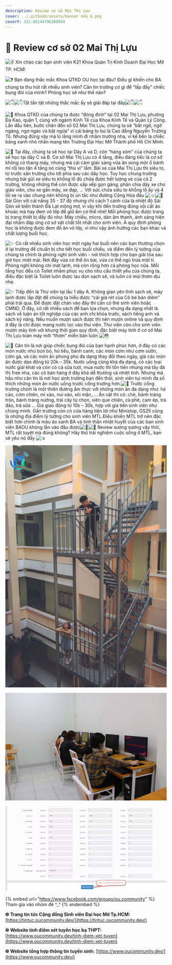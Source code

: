 ```yaml
---
description: Review cơ sở Mai Thị Lựu
cover: ../.gitbook/assets/banner mẫu 6.png
coverY: 312.08144796380094
---
```


# 🥰 Review cơ sở 02 Mai Thị Lựu

![✌️](https://static.xx.fbcdn.net/images/emoji.php/v9/te8/1.5/16/270c.png) Xin chào các bạn sinh viên K21 Khoa Quản Trị Kinh Doanh Đại Học Mở TP. HCM️!

![❓](https://static.xx.fbcdn.net/images/emoji.php/v9/td3/1.5/16/2753.png) Bạn đang thắc mắc Khoa QTKD OU học tại đâu? Điều gì khiến cho BA chúng ta thu hút rất nhiều sinh viên? Căn tin trường có gì để “lấp đầy” chiếc bụng đói của mình? Phòng học sẽ như thế nào?

![👇](https://static.xx.fbcdn.net/images/emoji.php/v9/ta8/1.5/16/1f447.png)![👇](https://static.xx.fbcdn.net/images/emoji.php/v9/ta8/1.5/16/1f447.png)Tất tần tật những thắc mắc ấy sẽ giải đáp tại đây![👇](https://static.xx.fbcdn.net/images/emoji.php/v9/ta8/1.5/16/1f447.png)![👇](https://static.xx.fbcdn.net/images/emoji.php/v9/ta8/1.5/16/1f447.png)

![📍](https://static.xx.fbcdn.net/images/emoji.php/v9/t86/1.5/16/1f4cd.png) Khoa QTKD của chúng ta được “đóng đinh” tại 02 Mai Thị Lựu, phường Đa Kao, quận 1, cùng với ngành Kinh Tế của Khoa Kinh Tế và Quản Lý Công. Lần đầu tiên, bước chân đến số 02 Mai Thị Lựu, chúng ta sẽ “bất ngờ, ngỡ ngàng, ngơ ngác và bật ngửa” vì cái bảng to bự là Cao đẳng Nguyễn Trường Tộ. Nhưng đừng vậy mà lo lắng mình đi nhầm trường nha, vì kế bên là chiếc bảng xanh nhỏ nhắn mang tên Trường Đại Học Mở Thành phố Hồ Chí Minh.

![🏫](https://static.xx.fbcdn.net/images/emoji.php/v9/t81/1.5/16/1f3eb.png) Tại đây, chúng ta sẽ học tại Dãy A và D, còn “hàng xóm” của chúng ta sẽ học tại dãy C và B. Cơ sở Mai Thị Lựu có 4 tầng, điều đáng tiếc là cơ sở không có thang máy, nhưng mà cái cảm giác sáng vừa ăn xong một ổ bánh mì rồi leo tận 4 tầng nó cũng “thú vị” lắm. Bãi xe của Mai Thị Lựu thì siêu to, từ trước sân trường cho tới phía sau các dãy học. Tuy học chung trường nhưng bãi gửi xe siêu to khổng lồ đủ chứa được hết lượng xe của cả 2 trường, không những thế còn được sắp xếp gọn gàng, phân chia dãy xe cho giáo viên, cho xe gắn máy, xe đạp, … Với sức chứa siêu to khổng lồ ấy và 4 lối xe ra vào chung nên không bị ùn tắc như đường Cộng Hòa đâu ![☺️](https://static.xx.fbcdn.net/images/emoji.php/v9/t82/1.5/16/263a.png)![🏫](https://static.xx.fbcdn.net/images/emoji.php/v9/t81/1.5/16/1f3eb.png) Sài Gòn với cái nắng 35 - 37 độ nhưng chỉ cách 1 cánh cửa là nhiệt độ Sài Gòn sẽ biến thành Đà Lạt mộng mơ, vì vậy khi đến trường đừng vội cất áo khoác mà hay đem vô lớp để giữ ấm cơ thể nhé! Mỗi phòng học được trang bị trang thiết bị đầy đủ như: Máy chiếu, micro, dàn âm thanh, ánh sáng hiện đại nhằm đáp ứng cơ sở vật chất tốt nhất cho sinh viên. À quy định phòng học là không được đem đồ ăn vô lớp, vì như vậy ảnh hưởng các bạn khác và chất lượng buổi học.

![✨](https://static.xx.fbcdn.net/images/emoji.php/v9/t7b/1.5/16/2728.png) Có rất nhiều sinh viên học một ngày hai buổi nên các bạn thường chọn ở lại trường để chuẩn bị cho tiết học buổi chiều, và điểm đến lý tưởng của chúng ta chính là phòng nghỉ sinh viên - nơi thích hợp cho bạn giải tỏa sau giờ học miệt mài. Nơi đây vừa có thể ôn bài, vừa có thể ngủ trưa một tí. Phòng nghỉ không chỉ mát lạnh, mà còn rộng hơn cả phòng học nữa. Mỗi tầng học đều có Toilet nhằm phục vụ cho nhu cầu thiết yếu của chúng ta, điều đặc biệt là Toilet luôn được lau dọn sạch sẽ, và luôn có mùi thơm dịu nhẹ.

![✨](https://static.xx.fbcdn.net/images/emoji.php/v9/t7b/1.5/16/2728.png) Tiếp đến là Thư viện tại lầu 1 dãy A. Không gian yên tĩnh sạch sẽ, máy lạnh được lắp đặt để chúng ta hiểu được “cái giá rét của Cô bé bán diêm” phải trải qua. Để được đặt chân vào đây thì cần có thẻ sinh viên hoặc CMND. Ở đây, có rất nhiều sách để bạn lựa chọn, nhưng đa dạng nhất là sách về luận án tốt nghiệp của các anh chị khóa trước, sách tiếng anh và sách kỹ năng. Nếu muốn mượn sách được thì nên mượn online và quy định ở đây là chỉ được mang nước lọc vào thư viện. Thư viện còn cho sinh viên mượn máy tính với khung thời gian quy định, đặc biệt máy tính ở cơ sở Mai Thị Lựu toàn máy mới “thơm” miễn bàn luôn ![😳](https://static.xx.fbcdn.net/images/emoji.php/v9/t87/1.5/16/1f633.png)

![🍴](https://static.xx.fbcdn.net/images/emoji.php/v9/tc1/1.5/16/1f374.png) Căn tin là nơi giúp chiếc bụng đói của bạn hạnh phúc hơn, ở đây có các món nước như bún bò, hủ tiếu, bánh canh, các món cơm như cơm sườn, cơm gà, và các món ăn phong phú đa dạng thay đổi theo ngày, giá các món ăn được dao động từ 20k – 35k. Nước uống cũng khá đa dạng, có các loại nước giải khát và còn có cả sữa tươi, mua nước thì tốn tiền nhưng mà tẩy đá thì free nha, các cô bán hàng ở đây khá dễ thương và nhiệt tình. Nhưng mà hầu như căn tin là nơi học sinh trường bạn đến thôi, sinh viên tụi mình đa số thích những món ăn nước uống trước cổng trường hơn.![🍴](https://static.xx.fbcdn.net/images/emoji.php/v9/tc1/1.5/16/1f374.png) Trước cổng trường chính là một thiên đường ẩm thực với những món ăn đa dạng như: há cảo, cơm chiên, mì xào, nui xào, xôi mặn,…. Ăn vặt thì có: chè, bánh tráng trộn, bánh tráng nướng, trái cây tự chọn, xiên que chiên, cà phê, cam ép, trà đào, trà sữa … Giá giao động từ 10k – 30k, hợp với giá tiền sinh viên như chúng mình. Gần trường còn có cửa hàng tiện lợi như Ministop, GS25 cũng là những địa điểm lý tưởng cho sinh viên MTL.Điều khiến MTL trở nên đặc biệt hơn chính là màu áo xanh BA và tinh thần nhiệt huyết của các bạn sinh viên BAOU không lẫn vào đâu được![💚](https://static.xx.fbcdn.net/images/emoji.php/v9/ted/1.5/16/1f49a.png)![💌](https://static.xx.fbcdn.net/images/emoji.php/v9/t50/1.5/16/1f48c.png) Review sương sương vậy thôi, MTL rất tuyệt mà đúng không? Hãy thử trải nghiệm cuộc sống ở MTL, bạn sẽ yêu nó đấy ![:v](https://static.xx.fbcdn.net/images/emoji.php/v9/ef8/1.5/16/PACMAN.png)

![](<../.gitbook/assets/image (7).png>)

![](<../.gitbook/assets/image (1).png>)

![](<../.gitbook/assets/image (17).png>)

{% embed url="https://www.facebook.com/groups/ou.community" %}
Tham gia vào nhóm đê ^\_^
{% endembed %}

**🌐** **Trang tin tức Cộng đồng Sinh viên Đại học Mở Tp.HCM:** [https://tintuc.oucommunity.dev/](https://tintuc.oucommunity.dev/)

**🌐** **Website tính điểm xét tuyển học bạ THPT:** [https://www.oucommunity.dev/tinh-diem-xet-tuyen](https://www.oucommunity.dev/tinh-diem-xet-tuyen)

**🌐** **Website tổng hợp thông tin tuyển sinh:** [https://www.oucommunity.dev/](https://www.oucommunity.dev/)
